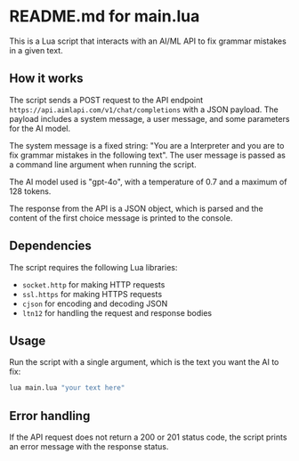 # README.md for main.lua

This is a Lua script that interacts with an AI/ML API to fix grammar mistakes in a given text.

## How it works

The script sends a POST request to the API endpoint `https://api.aimlapi.com/v1/chat/completions` with a JSON payload. The payload includes a system message, a user message, and some parameters for the AI model.

The system message is a fixed string: "You are a Interpreter and you are to fix grammar mistakes in the following text". The user message is passed as a command line argument when running the script.

The AI model used is "gpt-4o", with a temperature of 0.7 and a maximum of 128 tokens.

The response from the API is a JSON object, which is parsed and the content of the first choice message is printed to the console.

## Dependencies

The script requires the following Lua libraries:

- `socket.http` for making HTTP requests
- `ssl.https` for making HTTPS requests
- `cjson` for encoding and decoding JSON
- `ltn12` for handling the request and response bodies

## Usage

Run the script with a single argument, which is the text you want the AI to fix:

```sh
lua main.lua "your text here"
```

## Error handling

If the API request does not return a 200 or 201 status code, the script prints an error message with the response status.
